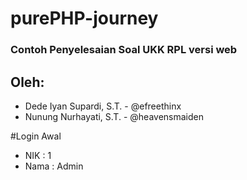 # purePHP-journey
### Contoh Penyelesaian Soal UKK RPL versi web

## Oleh:
- Dede Iyan Supardi, S.T. - @efreethinx
- Nunung Nurhayati, S.T. - @heavensmaiden

#Login Awal
- NIK : 1
- Nama : Admin
